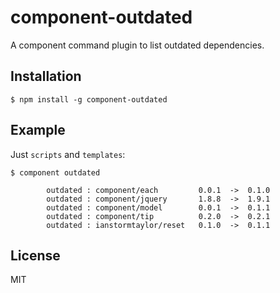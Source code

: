 
# component-outdated

  A component command plugin to list outdated dependencies.

## Installation
  
    $ npm install -g component-outdated

## Example

  Just `scripts` and `templates`:

    $ component outdated

            outdated : component/each         0.0.1  ->  0.1.0
            outdated : component/jquery       1.8.8  ->  1.9.1
            outdated : component/model        0.0.1  ->  0.1.1
            outdated : component/tip          0.2.0  ->  0.2.1
            outdated : ianstormtaylor/reset   0.1.0  ->  0.1.1

## License
  
  MIT